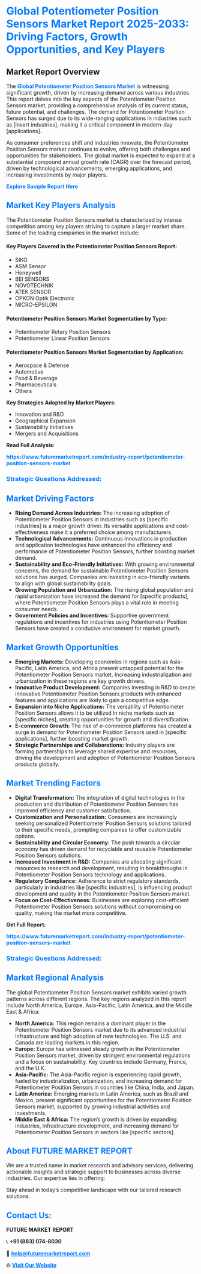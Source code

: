<h1 style="color: #007BFF;">Global Potentiometer Position Sensors Market Report 2025-2033: Driving Factors, Growth Opportunities, and Key Players</h1>

<section id="overview">
<h2>Market Report Overview</h2>
<p>The <a href="https://www.futuremarketreport.com/industry-report/potentiometer-position-sensors-market" style="color: #007BFF; text-decoration: none;"><strong>Global Potentiometer Position Sensors Market</strong></a> is witnessing significant growth, driven by increasing demand across various industries. This report delves into the key aspects of the Potentiometer Position Sensors market, providing a comprehensive analysis of its current status, future potential, and challenges. The demand for Potentiometer Position Sensors has surged due to its wide-ranging applications in industries such as [insert industries], making it a critical component in modern-day [applications].</p>
<p>As consumer preferences shift and industries innovate, the Potentiometer Position Sensors market continues to evolve, offering both challenges and opportunities for stakeholders. The global market is expected to expand at a substantial compound annual growth rate (CAGR) over the forecast period, driven by technological advancements, emerging applications, and increasing investments by major players.</p>
</section>

<section id="overview">
<p><a href="https://www.futuremarketreport.com/request-sample/reportId=104828" style="color: #007BFF; text-decoration: none;"><strong>Explore Sample Report Here</strong></a></p>
</section>

<section id="key-players">
<h2 style="color: #007BFF;">Market Key Players Analysis</h2>
<p>The Potentiometer Position Sensors market is characterized by intense competition among key players striving to capture a larger market share. Some of the leading companies in the market include:</p>
<h4>Key Players Covered in the Potentiometer Position Sensors Report:</h4>
<ul><li>SIKO</li><li>ASM Sensor</li><li>Honeywell</li><li>BEI SENSORS</li><li>NOVOTECHNIK</li><li>ATEK SENSOR</li><li>OPKON Optik Electronic</li><li>MICRO-EPSILON</li></ul>
<h4>Potentiometer Position Sensors Market Segmentation by Type:</h4>
<ul><li>Potentiometer Rotary Position Sensors</li><li>Potentiometer Linear Position Sensors</li></ul>

<h4>Potentiometer Position Sensors Market Segmentation by Application:</h4>
<ul><li>Aerospace &amp; Defense</li><li>Automotive</li><li>Food &amp; Beverage</li><li>Pharmaceuticals</li><li>Others</li></ul>
<p><strong>Key Strategies Adopted by Market Players:</strong></p>
<ul>
<li>Innovation and R&D</li>
<li>Geographical Expansion</li>
<li>Sustainability Initiatives</li>
<li>Mergers and Acquisitions</li>
</ul>
</section>

<section>
<p><strong>Read Full Analysis: </strong></p><a href="https://www.futuremarketreport.com/industry-report/potentiometer-position-sensors-market" style="color: #007BFF; text-decoration: none;"><strong>https://www.futuremarketreport.com/industry-report/potentiometer-position-sensors-market</strong></a>
<h3 style="color: #007BFF;">Strategic Questions Addressed:</h3>
</section>

<section id="driving-factors">
<h2 style="color: #007BFF;">Market Driving Factors</h2>
<ul>
<li><strong>Rising Demand Across Industries:</strong> The increasing adoption of Potentiometer Position Sensors in industries such as [specific industries] is a major growth driver. Its versatile applications and cost-effectiveness make it a preferred choice among manufacturers.</li>
<li><strong>Technological Advancements:</strong> Continuous innovations in production and application technologies have enhanced the efficiency and performance of Potentiometer Position Sensors, further boosting market demand.</li>
<li><strong>Sustainability and Eco-Friendly Initiatives:</strong> With growing environmental concerns, the demand for sustainable Potentiometer Position Sensors solutions has surged. Companies are investing in eco-friendly variants to align with global sustainability goals.</li>
<li><strong>Growing Population and Urbanization:</strong> The rising global population and rapid urbanization have increased the demand for [specific products], where Potentiometer Position Sensors plays a vital role in meeting consumer needs.</li>
<li><strong>Government Policies and Incentives:</strong> Supportive government regulations and incentives for industries using Potentiometer Position Sensors have created a conducive environment for market growth.</li>
</ul>
</section>

<section id="growth-opportunities">
<h2 style="color: #007BFF;">Market Growth Opportunities</h2>
<ul>
<li><strong>Emerging Markets:</strong> Developing economies in regions such as Asia-Pacific, Latin America, and Africa present untapped potential for the Potentiometer Position Sensors market. Increasing industrialization and urbanization in these regions are key growth drivers.</li>
<li><strong>Innovative Product Development:</strong> Companies investing in R&D to create innovative Potentiometer Position Sensors products with enhanced features and applications are likely to gain a competitive edge.</li>
<li><strong>Expansion into Niche Applications:</strong> The versatility of Potentiometer Position Sensors allows it to be utilized in niche markets such as [specific niches], creating opportunities for growth and diversification.</li>
<li><strong>E-commerce Growth:</strong> The rise of e-commerce platforms has created a surge in demand for Potentiometer Position Sensors used in [specific applications], further boosting market growth.</li>
<li><strong>Strategic Partnerships and Collaborations:</strong> Industry players are forming partnerships to leverage shared expertise and resources, driving the development and adoption of Potentiometer Position Sensors products globally.</li>
</ul>
</section>

<section id="trending-factors">
<h2 style="color: #007BFF;">Market Trending Factors</h2>
<ul>
<li><strong>Digital Transformation:</strong> The integration of digital technologies in the production and distribution of Potentiometer Position Sensors has improved efficiency and customer satisfaction.</li>
<li><strong>Customization and Personalization:</strong> Consumers are increasingly seeking personalized Potentiometer Position Sensors solutions tailored to their specific needs, prompting companies to offer customizable options.</li>
<li><strong>Sustainability and Circular Economy:</strong> The push towards a circular economy has driven demand for recyclable and reusable Potentiometer Position Sensors solutions.</li>
<li><strong>Increased Investment in R&D:</strong> Companies are allocating significant resources to research and development, resulting in breakthroughs in Potentiometer Position Sensors technology and applications.</li>
<li><strong>Regulatory Compliance:</strong> Adherence to strict regulatory standards, particularly in industries like [specific industries], is influencing product development and quality in the Potentiometer Position Sensors market.</li>
<li><strong>Focus on Cost-Effectiveness:</strong> Businesses are exploring cost-efficient Potentiometer Position Sensors solutions without compromising on quality, making the market more competitive.</li>
</ul>
</section>

<section>
<p><strong>Get Full Report: </strong></p><a href="https://www.futuremarketreport.com/industry-report/potentiometer-position-sensors-market" style="color: #007BFF; text-decoration: none;"><strong>https://www.futuremarketreport.com/industry-report/potentiometer-position-sensors-market</strong></a>
<h3 style="color: #007BFF;">Strategic Questions Addressed:</h3>
</section>


<section id="regional-analysis">
<h2 style="color: #007BFF;">Market Regional Analysis</h2>
<p>The global Potentiometer Position Sensors market exhibits varied growth patterns across different regions. The key regions analyzed in this report include North America, Europe, Asia-Pacific, Latin America, and the Middle East & Africa:</p>
<ul>
<li><strong>North America:</strong> This region remains a dominant player in the Potentiometer Position Sensors market due to its advanced industrial infrastructure and high adoption of new technologies. The U.S. and Canada are leading markets in this region.</li>
<li><strong>Europe:</strong> Europe has witnessed steady growth in the Potentiometer Position Sensors market, driven by stringent environmental regulations and a focus on sustainability. Key countries include Germany, France, and the U.K.</li>
<li><strong>Asia-Pacific:</strong> The Asia-Pacific region is experiencing rapid growth, fueled by industrialization, urbanization, and increasing demand for Potentiometer Position Sensors in countries like China, India, and Japan.</li>
<li><strong>Latin America:</strong> Emerging markets in Latin America, such as Brazil and Mexico, present significant opportunities for the Potentiometer Position Sensors market, supported by growing industrial activities and investments.</li>
<li><strong>Middle East & Africa:</strong> The region’s growth is driven by expanding industries, infrastructure development, and increasing demand for Potentiometer Position Sensors in sectors like [specific sectors].</li>
</ul>
</section>

<footer>
<h2 style="color: #007BFF;">About FUTURE MARKET REPORT</h2>
<p>We are a trusted name in market research and advisory services, delivering actionable insights and strategic support to businesses across diverse industries. Our expertise lies in offering:</p>

<p>Stay ahead in today’s competitive landscape with our tailored research solutions.</p>

<h2 style="color: #007BFF;">Contact Us:</h2>
<p><strong>FUTURE MARKET REPORT</strong></p>
<p>📞 <strong>+91 (883) 074-8030</strong></p>
<p>📧 <strong><a href="mailto:help@futuremarketreport.com" style="color: #007BFF;">help@futuremarketreport.com</a></strong></p>
<p>🌐 <strong><a href="https://www.futuremarketreport.com/" style="color: #007BFF;">Visit Our Website</a></strong></p>
</footer>